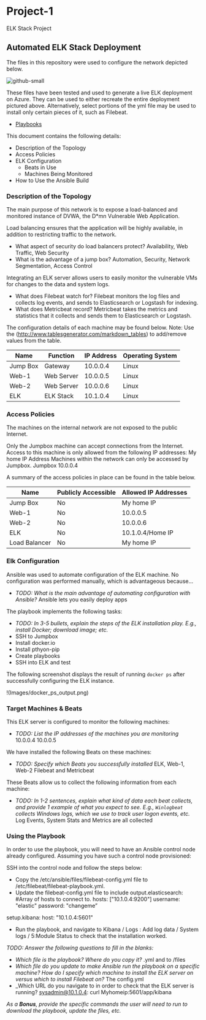 # Project-1
ELK Stack Project
## Automated ELK Stack Deployment

The files in this repository were used to configure the network depicted below.

![github-small](https://github.com/fpanes/Project-13/blob/main/Diagrams/FrancisPanes_CloudSecurity.png) 

These files have been tested and used to generate a live ELK deployment on Azure. They can be used to either recreate the entire deployment pictured above. Alternatively, select portions of the yml file may be used to install only certain pieces of it, such as Filebeat.

  - [Playbooks](https://github.com/fpanes/Project-1/tree/main/Ansible)

This document contains the following details:
- Description of the Topology
- Access Policies
- ELK Configuration
  - Beats in Use
  - Machines Being Monitored
- How to Use the Ansible Build


### Description of the Topology

The main purpose of this network is to expose a load-balanced and monitored instance of DVWA, the D*mn Vulnerable Web Application.

Load balancing ensures that the application will be highly available, in addition to restricting traffic to the network.
- What aspect of security do load balancers protect? Availability, Web Traffic, Web Security 
- What is the advantage of a jump box? Automation, Security, Network Segmentation, Access Control


Integrating an ELK server allows users to easily monitor the vulnerable VMs for changes to the data and system logs.
- What does Filebeat watch for? Filebeat monitors the log files and collects log events, and sends to Elasticsearch or Logstash for indexing.
- What does Metricbeat record? Metricbeat takes the metrics and statistics that it collects and sends them to Elasticsearch or Logstash.

The configuration details of each machine may be found below.
Note: Use the (http://www.tablesgenerator.com/markdown_tables) to add/remove values from the table.

| Name     | Function | IP Address | Operating System |
|----------|----------|------------|------------------|
| Jump Box | Gateway  | 10.0.0.4   | Linux            |
| Web-1    |Web Server| 10.0.0.5   | Linux            |
| Web-2    |Web Server| 10.0.0.6   | Linux            |
| ELK      |ELK Stack | 10.1.0.4   | Linux            |

### Access Policies

The machines on the internal network are not exposed to the public Internet. 

Only the Jumpbox machine can accept connections from the Internet. Access to this machine is only allowed from the following IP addresses:
My home IP Address
Machines within the network can only be accessed by Jumpbox.
Jumpbox 10.0.0.4

A summary of the access policies in place can be found in the table below.

| Name     | Publicly Accessible | Allowed IP Addresses |
|----------|---------------------|----------------------|
| Jump Box | No                 | My home IP           |
| Web-1    | No                  | 10.0.0.5             |
| Web-2    | No                  | 10.0.0.6             |
| ELK      | No                 | 10.1.0.4/Home IP     |
| Load Balancer | No  | My home IP           |

### Elk Configuration

Ansible was used to automate configuration of the ELK machine. No configuration was performed manually, which is advantageous because...
- _TODO: What is the main advantage of automating configuration with Ansible?_
Ansible lets you easily deploy apps

The playbook implements the following tasks:
- _TODO: In 3-5 bullets, explain the steps of the ELK installation play. E.g., install Docker; download image; etc._
- SSH to Jumpbox
- Install docker.io
- Install pthyon-pip
- Create playbooks
- SSH into ELK and test

The following screenshot displays the result of running `docker ps` after successfully configuring the ELK instance.

!(Images/docker_ps_output.png)

### Target Machines & Beats
This ELK server is configured to monitor the following machines:
- _TODO: List the IP addresses of the machines you are monitoring_
10.0.0.4
10.0.0.5

We have installed the following Beats on these machines:
- _TODO: Specify which Beats you successfully installed_
ELK, Web-1, Web-2 
Filebeat and Metricbeat

These Beats allow us to collect the following information from each machine:
- _TODO: In 1-2 sentences, explain what kind of data each beat collects, and provide 1 example of what you expect to see. E.g., `Winlogbeat` collects Windows logs, which we use to track user logon events, etc._
Log Events, System Stats and Metrics are all collected

### Using the Playbook
In order to use the playbook, you will need to have an Ansible control node already configured. Assuming you have such a control node provisioned: 

SSH into the control node and follow the steps below:
- Copy the /etc/ansible/files/filebeat-config.yml file to /etc/filebeat/filebeat-playbook.yml.
- Update the filebeat-config.yml file to include 
output.elasticsearch:
  #Array of hosts to connect to.
 hosts: ["10.1.0.4:9200"]
  username: "elastic"
  password: "changeme” 

 setup.kibana:
  host: "10.1.0.4:5601"
- Run the playbook, and navigate to Kibana / Logs : Add log data / System logs / 5:Module Status to check that the installation worked.

_TODO: Answer the following questions to fill in the blanks:_
- _Which file is the playbook? Where do you copy it?_ .yml and to /files
- _Which file do you update to make Ansible run the playbook on a specific machine? How do I specify which machine to install the ELK server on versus which to install Filebeat on?_ The config.yml 
- _Which URL do you navigate to in order to check that the ELK server is running?
sysadmin@10.1.0.4: curl Myhomeip:5601/app/kibana

_As a **Bonus**, provide the specific commands the user will need to run to download the playbook, update the files, etc._
